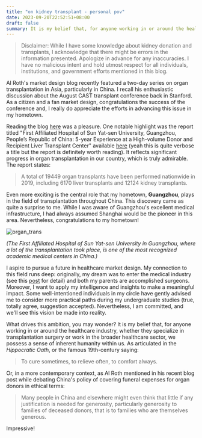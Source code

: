 ```yaml
---
title: "on kidney transplant - personal pov"
date: 2023-09-20T22:52:51+08:00
draft: false
summary: It is my belief that, for anyone working in or around the healthcare industry, we possess a sense of inherent humanity within us. To cure sometimes, to relieve often, to comfort always.
---
```


> Disclaimer: While I have some knowledge about kidney donation and transplants, I acknowledge that there might be errors in the information presented. Apologize in advance for any inaccuracies. I have no malicious intent and hold utmost respect for all individuals, institutions, and government efforts mentioned in this blog.

Al Roth's market design blog recently featured a two-day series on organ transplantation in Asia, particularly in China. I recall his enthusiastic discussion about the August CAST transplant conference back in Stanford. As a citizen and a fan market design, congratulations the success of the conference and, I really do appreciate the efforts in advancing this issue in my hometown.

Reading the blog [here](http://marketdesigner.blogspot.com/2023/09/organ-transplantation-in-china-in.html) was a pleasure. One notable highlight was the report titled "First Affiliated Hospital of Sun Yat-sen University, Guangzhou, People’s Republic of China: 5-year Experience at a High-volume Donor and Recipient Liver Transplant Center" available [here](https://doi.org/10.1097/TP.0000000000004561) (yeah this is quite verbose a title but the report is definitely worth reading). It reflects significant progress in organ transplantation in our country, which is truly admirable. The report states:

> A total of 19449 organ transplants have been performed nationwide in 2019, including 6170 liver transplants and 12124 kidney transplants.

Even more exciting is the central role that my hometown, **Guangzhou**, plays in the field of transplantation throughout China. This discovery came as quite a surprise to me. While I was aware of Guangzhou's excellent medical infrastructure, I had always assumed Shanghai would be the pioneer in this area. Nevertheless, congratulations to my hometown!

![organ_trans](/bio/organ_trans.jpeg)

*(The First Affiliated Hospital of Sun Yat-sen University in Guangzhou, where a lot of the transplantation took place, is one of the most recognized academic medical centers in China.)*

I aspire to pursue a future in healthcare market design. My connection to this field runs deep: originally, my dream was to enter the medical industry (see this [post](/posts/hospital/) for detail) and both my parents are accomplished surgeons. Moreover, I want to apply my intelligence and insights to make a meaningful impact. Some well-intentioned individuals in my circle have gently advised me to consider more practical paths during my undergraduate studies (true, totally agree, suggestion accepted). Nevertheless, I am committed, and we'll see this vision be made into reality.

What drives this ambition, you may wonder? It is my belief that, for anyone working in or around the healthcare industry, whether they specialize in transplantation surgery or work in the broader healthcare sector, we possess a sense of inherent humanity within us. As articulated in the *Hippocratic Oath*, or the famous 19th-century saying:

> To cure sometimes, to relieve often, to comfort always.

Or, in a more contemporary context, as Al Roth mentioned in his recent blog post while debating China's policy of covering funeral expenses for organ donors in ethical terms:

> Many people in China and elsewhere might even think that little if any justification is needed for generosity, particularly generosity to families of deceased donors, that is to families who are themselves generous.

Impressive!
